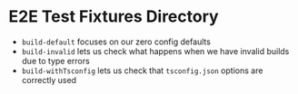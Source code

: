 # E2E Test Fixtures Directory

- `build-default` focuses on our zero config defaults
- `build-invalid` lets us check what happens when we have invalid builds due to type errors
- `build-withTsconfig` lets us check that `tsconfig.json` options are correctly used
